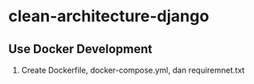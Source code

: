 # clean-architecture-django

## Use Docker Development
1. Create Dockerfile, docker-compose.yml, dan requiremnet.txt
